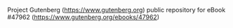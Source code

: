 Project Gutenberg (https://www.gutenberg.org) public repository for eBook #47962 (https://www.gutenberg.org/ebooks/47962)
